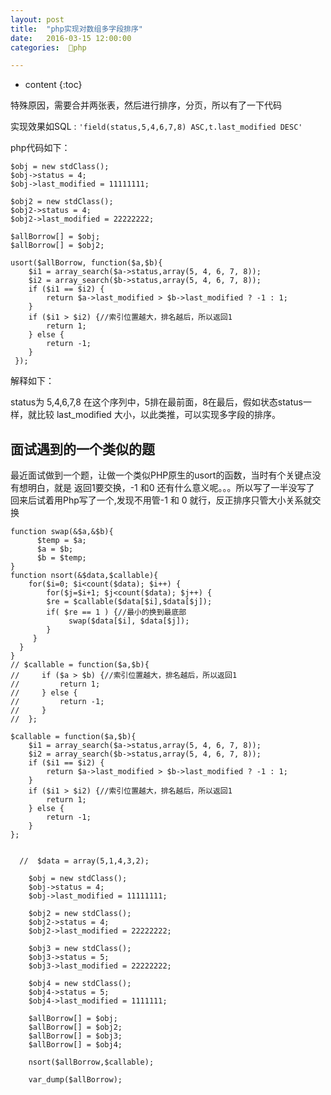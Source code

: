 ```yaml
---
layout: post
title:  "php实现对数组多字段排序"
date:   2016-03-15 12:00:00
categories:  🐘php

---
```


* content
{:toc}

特殊原因，需要合并两张表，然后进行排序，分页，所以有了一下代码

实现效果如SQL :   `'field(status,5,4,6,7,8) ASC,t.last_modified DESC'`


php代码如下：

 
    $obj = new stdClass();
    $obj->status = 4;
    $obj->last_modified = 11111111;

    $obj2 = new stdClass();
    $obj2->status = 4;
    $obj2->last_modified = 22222222;

    $allBorrow[] = $obj;
    $allBorrow[] = $obj2;
 
    usort($allBorrow, function($a,$b){
        $i1 = array_search($a->status,array(5, 4, 6, 7, 8));
        $i2 = array_search($b->status,array(5, 4, 6, 7, 8));
        if ($i1 == $i2) {
            return $a->last_modified > $b->last_modified ? -1 : 1;
        }
        if ($i1 > $i2) {//索引位置越大，排名越后，所以返回1
            return 1;
        } else {
            return -1;
        }
     });

解释如下：

status为 5,4,6,7,8 在这个序列中，5排在最前面，8在最后，假如状态status一样，就比较 last_modified 大小，以此类推，可以实现多字段的排序。


## 面试遇到的一个类似的题

最近面试做到一个题，让做一个类似PHP原生的usort的函数，当时有个关键点没有想明白，就是 返回1要交换，-1 和0 还有什么意义呢。。。所以写了一半没写了
回来后试着用Php写了一个,发现不用管-1 和 0 就行，反正排序只管大小关系就交换
    

    function swap(&$a,&$b){
          $temp = $a;
          $a = $b;
          $b = $temp;
    } 
    function nsort(&$data,$callable){  
        for($i=0; $i<count($data); $i++) {
            for($j=$i+1; $j<count($data); $j++) { 
            $re = $callable($data[$i],$data[$j]);
            if( $re == 1 ) {//最小的换到最底部
                 swap($data[$i], $data[$j]);
            }
         }
      }
    }
    // $callable = function($a,$b){
    //     if ($a > $b) {//索引位置越大，排名越后，所以返回1
    //         return 1;
    //     } else {
    //         return -1;
    //     }
    //  };

    $callable = function($a,$b){
        $i1 = array_search($a->status,array(5, 4, 6, 7, 8));
        $i2 = array_search($b->status,array(5, 4, 6, 7, 8));
        if ($i1 == $i2) {
            return $a->last_modified > $b->last_modified ? -1 : 1;
        }
        if ($i1 > $i2) {//索引位置越大，排名越后，所以返回1
            return 1;
        } else {
            return -1;
        }
    };


      //  $data = array(5,1,4,3,2);

        $obj = new stdClass();
        $obj->status = 4;
        $obj->last_modified = 11111111;

        $obj2 = new stdClass();
        $obj2->status = 4;
        $obj2->last_modified = 22222222;

        $obj3 = new stdClass();
        $obj3->status = 5;
        $obj3->last_modified = 22222222;

        $obj4 = new stdClass();
        $obj4->status = 5;
        $obj4->last_modified = 1111111;

        $allBorrow[] = $obj;
        $allBorrow[] = $obj2;
        $allBorrow[] = $obj3;
        $allBorrow[] = $obj4;

        nsort($allBorrow,$callable);

        var_dump($allBorrow);






